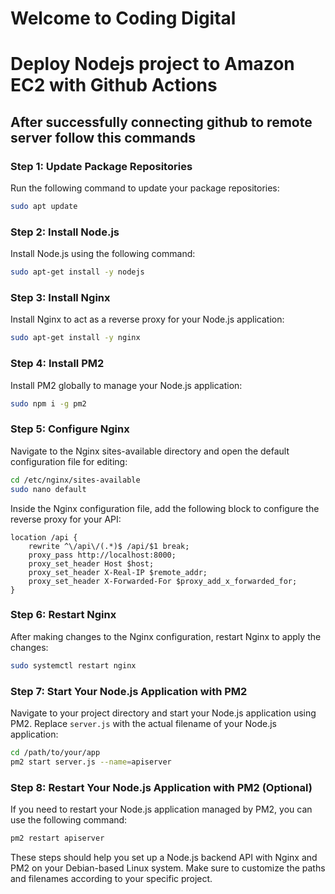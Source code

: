 # Welcome to Coding Digital
# Deploy Nodejs project to Amazon EC2 with Github Actions

## After successfully connecting github to remote server follow this commands

### Step 1: Update Package Repositories

Run the following command to update your package repositories:

```bash
sudo apt update
```

### Step 2: Install Node.js

Install Node.js using the following command:

```bash
sudo apt-get install -y nodejs
```

### Step 3: Install Nginx

Install Nginx to act as a reverse proxy for your Node.js application:

```bash
sudo apt-get install -y nginx
```

### Step 4: Install PM2

Install PM2 globally to manage your Node.js application:

```bash
sudo npm i -g pm2
```

### Step 5: Configure Nginx

Navigate to the Nginx sites-available directory and open the default configuration file for editing:

```bash
cd /etc/nginx/sites-available
sudo nano default
```

Inside the Nginx configuration file, add the following block to configure the reverse proxy for your API:

```nginx
location /api {
    rewrite ^\/api\/(.*)$ /api/$1 break;
    proxy_pass http://localhost:8000;
    proxy_set_header Host $host;
    proxy_set_header X-Real-IP $remote_addr;
    proxy_set_header X-Forwarded-For $proxy_add_x_forwarded_for;
}
```

### Step 6: Restart Nginx

After making changes to the Nginx configuration, restart Nginx to apply the changes:

```bash
sudo systemctl restart nginx
```

### Step 7: Start Your Node.js Application with PM2

Navigate to your project directory and start your Node.js application using PM2. Replace `server.js` with the actual filename of your Node.js application:

```bash
cd /path/to/your/app
pm2 start server.js --name=apiserver
```

### Step 8: Restart Your Node.js Application with PM2 (Optional)

If you need to restart your Node.js application managed by PM2, you can use the following command:

```bash
pm2 restart apiserver
```

These steps should help you set up a Node.js backend API with Nginx and PM2 on your Debian-based Linux system. Make sure to customize the paths and filenames according to your specific project.